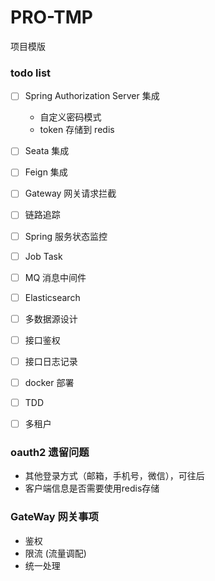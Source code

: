 # PRO-TMP
项目模版

### todo list
- [ ] Spring Authorization Server 集成

    - 自定义密码模式
    - token 存储到 redis
- [ ] Seata 集成
- [ ] Feign 集成
- [ ] Gateway 网关请求拦截
- [ ] 链路追踪
- [ ] Spring 服务状态监控
- [ ] Job Task
- [ ] MQ 消息中间件
- [ ] Elasticsearch
- [ ] 多数据源设计
- [ ] 接口鉴权
- [ ] 接口日志记录
- [ ] docker 部署
- [ ] TDD
- [ ] 多租户

### oauth2 遗留问题
- 其他登录方式（邮箱，手机号，微信），可往后
- 客户端信息是否需要使用redis存储

### GateWay 网关事项
- 鉴权
- 限流 (流量调配)
- 统一处理